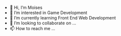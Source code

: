 - 👋 Hi, I’m Moises
- 👀 I’m interested in Game Development
- 🌱 I’m currently learning Front End Web Development
- 💞️ I’m looking to collaborate on ...
- 📫 How to reach me ...

<!---
WebMoises/WebMoises is a ✨ special ✨ repository because its `README.md` (this file) appears on your GitHub profile.
You can click the Preview link to take a look at your changes.
--->
